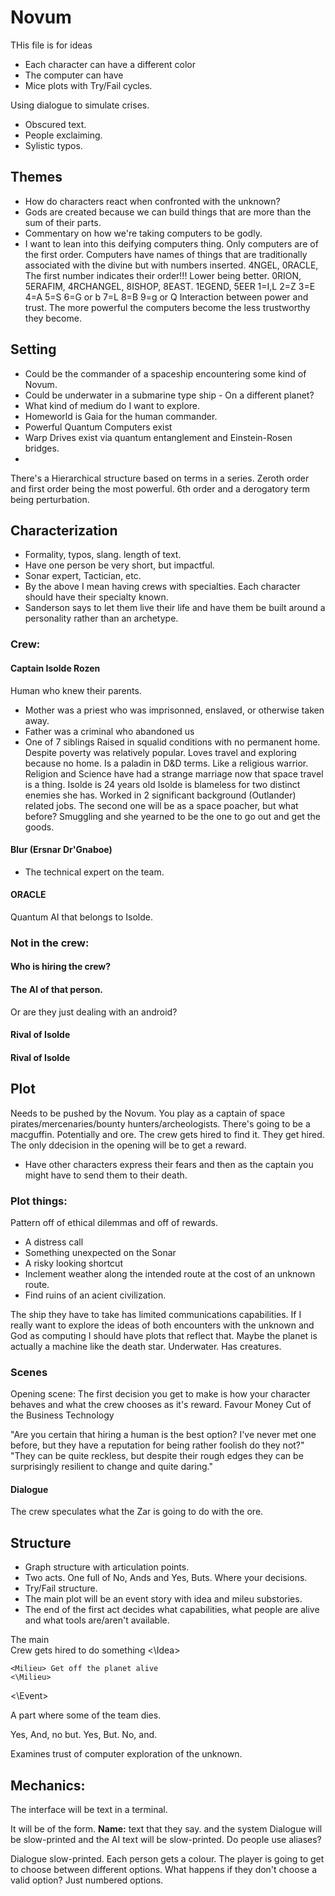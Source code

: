 # Novum
THis file is for ideas

- Each character can have a different color
- The computer can have 
- Mice plots with Try/Fail cycles. 

Using dialogue to simulate crises.
- Obscured text.
- People exclaiming.
- Sylistic typos. 

## Themes
- How do characters react when confronted with the unknown?
- Gods are created because we can build things that are more than the sum of their parts.
- Commentary on how we're taking computers to be godly.
- I want to lean into this deifying computers thing. 
Only computers are of the first order.
Computers have names of things that are traditionally associated with the divine but with numbers inserted.
4NGEL, 0RACLE, 
The first number indicates their order!!! Lower being better.
0RION, 5ERAFIM, 4RCHANGEL, 8ISHOP, 8EAST. 1EGEND,
5EER
1=I,L
2=Z
3=E
4=A
5=S
6=G or b
7=L
8=B
9=g or Q
Interaction between power and trust. The more powerful the computers become the less trustworthy they become. 

## Setting
- Could be the commander of a spaceship encountering some kind of Novum. 
- Could be underwater in a submarine type ship - On a different planet?
- What kind of medium do I want to explore. 
- Homeworld is Gaia for the human commander.
- Powerful Quantum Computers exist
- Warp Drives exist via quantum entanglement and Einstein-Rosen bridges.
- 

There's a Hierarchical structure based on terms in a series. Zeroth order and first order being the most powerful. 6th order and a derogatory term being perturbation.

## Characterization
- Formality, typos, slang. length of text. 
- Have one person be very short, but impactful.
- Sonar expert, Tactician, etc. 
- By the above I mean having crews with specialties. Each character should have their specialty known. 
- Sanderson says to let them live their life and have them be built around a personality rather than an archetype.

### Crew:

#### Captain Isolde Rozen
Human who knew their parents.
- Mother was a priest who was imprisonned, enslaved, or otherwise taken away.
- Father was a criminal who abandoned us
- One of 7 siblings
Raised in squalid conditions with no permanent home.
Despite poverty was relatively popular.
Loves travel and exploring because no home.
Is a paladin in D&D terms. Like a religious warrior. Religion and Science have had a strange marriage now that space travel is a thing.
Isolde is 24 years old
Isolde is blameless for two distinct enemies she has.
Worked in 2 significant background (Outlander) related jobs.
The second one will be as a space poacher, but what before?
Smuggling and she yearned to be the one to go out and get the goods.

#### Blur (Ersnar Dr'Gnaboe)
- The technical expert on the team.

#### ORACLE
Quantum AI that belongs to Isolde.  

### Not in the crew:


#### Who is hiring the crew?
#### The AI of that person. 
Or are they just dealing with an android?

#### Rival of Isolde
#### Rival of Isolde



## Plot
Needs to be pushed by the Novum.
You play as a captain of space pirates/mercenaries/bounty hunters/archeologists.
There's going to be a macguffin. Potentially and ore. The crew gets hired to find it.
They get hired. The only ddecision in the opening will be to get a reward. 
- Have other characters express their fears and then as the captain you might have to send them to their death.  

### Plot things:
Pattern off of ethical dilemmas and off of rewards.
- A distress call
- Something unexpected on the Sonar
- A risky looking shortcut
- Inclement weather along the intended route at the cost of an unknown route.
- Find ruins of an acient civilization.

The ship they have to take has limited communications capabilities. 
If I really want to explore the ideas of both encounters with the unknown and God as computing I should have plots that reflect that.
Maybe the planet is actually a machine like the death star. Underwater. Has creatures. 

### Scenes
Opening scene:
The first decision you get to make is how your character behaves and what the crew chooses as it's reward.
Favour
Money
Cut of the Business
Technology

"Are you certain that hiring a human is the best option? I've never met one before, but they have a reputation for being rather foolish do they not?"
"They can be quite reckless, but despite their rough edges they can be surprisingly resilient to change and quite daring."

#### Dialogue
The crew speculates what the Zar is going to do with the ore.

## Structure
- Graph structure with articulation points. 
- Two acts. One full of No, Ands and Yes, Buts. Where your decisions. 
- Try/Fail structure. 
- The main plot will be an event story with idea and mileu substories.
- The end of the first act decides what capabilities, what people are alive and what tools are/aren't available.

The main  
<Event> Crew gets hired to do something
    <Idea> 
    <\Idea>

    <Milieu> Get off the planet alive
    <\Milieu> 
<\Event> 

A part where some of the team dies.
 
Yes, And, no but. Yes, But. No, and. 

Examines trust of computer 
exploration of the unknown.

## Mechanics:
The interface will be text in a terminal.

It will be of the form. 
**Name:** text that they say. 
and the system Dialogue will be slow-printed and the AI text will be slow-printed. 
Do people use aliases?

Dialogue slow-printed. 
Each person gets a colour. 
The player is going to get to choose between different options. What happens if they don't choose a valid option?
Just numbered options. 
